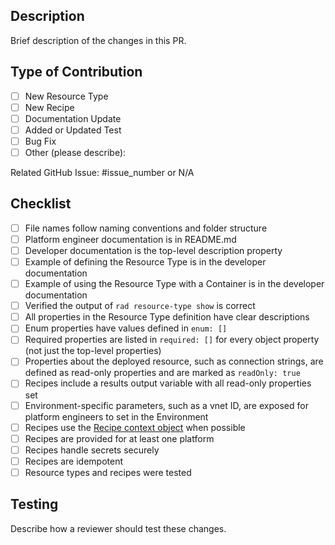 ## Description

Brief description of the changes in this PR.

## Type of Contribution

- [ ] New Resource Type
- [ ] New Recipe
- [ ] Documentation Update
- [ ] Added or Updated Test
- [ ] Bug Fix
- [ ] Other (please describe):

Related GitHub Issue: #issue_number or N/A

## Checklist

- [ ] File names follow naming conventions and folder structure
- [ ] Platform engineer documentation is in README.md
- [ ] Developer documentation is the top-level description property
- [ ] Example of defining the Resource Type is in the developer documentation
- [ ] Example of using the Resource Type with a Container is in the developer documentation
- [ ] Verified the output of `rad resource-type show` is correct
- [ ] All properties in the Resource Type definition have clear descriptions
- [ ] Enum properties have values defined in `enum: []`
- [ ] Required properties are listed in `required: []` for every object property (not just the top-level properties)
- [ ] Properties about the deployed resource, such as connection strings, are defined as read-only properties and are marked as `readOnly: true`
- [ ] Recipes include a results output variable with all read-only properties set
- [ ] Environment-specific parameters, such as a vnet ID, are exposed for platform engineers to set in the Environment
- [ ] Recipes use the [Recipe context object](https://docs.radapp.io/reference/context-schema/) when possible
- [ ] Recipes are provided for at least one platform
- [ ] Recipes handle secrets securely
- [ ] Recipes are idempotent
- [ ] Resource types and recipes were tested

## Testing

Describe how a reviewer should test these changes.
